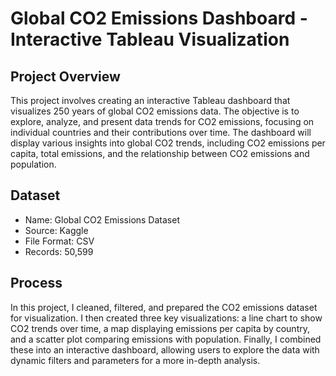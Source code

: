 # Global CO2 Emissions Dashboard - Interactive Tableau Visualization
## Project Overview
This project involves creating an interactive Tableau dashboard that visualizes 250 years of global CO2 emissions data. The objective is to explore, analyze, and present data trends for CO2 emissions, focusing on individual countries and their contributions over time. The dashboard will display various insights into global CO2 trends, including CO2 emissions per capita, total emissions, and the relationship between CO2 emissions and population.

## Dataset
- Name: Global CO2 Emissions Dataset
- Source: Kaggle
- File Format: CSV
- Records: 50,599

## Process
In this project, I cleaned, filtered, and prepared the CO2 emissions dataset for visualization. I then created three key visualizations: a line chart to show CO2 trends over time, a map displaying emissions per capita by country, and a scatter plot comparing emissions with population. Finally, I combined these into an interactive dashboard, allowing users to explore the data with dynamic filters and parameters for a more in-depth analysis.
